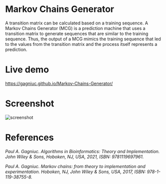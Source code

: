 # Markov Chains Generator
A transition matrix can be calculated based on a training sequence. A Markov Chains Generator (MCG) is a prediction machine that uses a transition matrix to generate sequences that are similar to the training sequence. Thus, the output of a MCG mimics the training sequence that led to the values from the transition matrix and the process itself represents a prediction.

# Live demo
https://gagniuc.github.io/Markov-Chains-Generator/

# Screenshot
![screenshot](https://github.com/Gagniuc/Markov-Chains-Generator/blob/main/Markov%20Chains%20Generator.png)

# References

<i>Paul A. Gagniuc. Algorithms in Bioinformatics: Theory and Implementation. John Wiley & Sons, Hoboken, NJ, USA, 2021, ISBN: 9781119697961.</i>

<i>Paul A. Gagniuc. Markov chains: from theory to implementation and experimentation. Hoboken, NJ,  John Wiley & Sons, USA, 2017, ISBN: 978-1-119-38755-8.</i>

